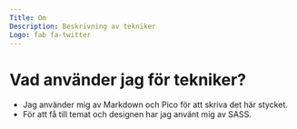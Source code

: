 ```yaml
---
Title: Om
Description: Beskrivning av tekniker
Logo: fab fa-twitter
---
```


Vad använder jag för tekniker?
============

<i class="%meta.logo%"></i>

* Jag använder mig av Markdown och Pico för att skriva det här stycket.
* För att få till temat och designen har jag använt mig av SASS.